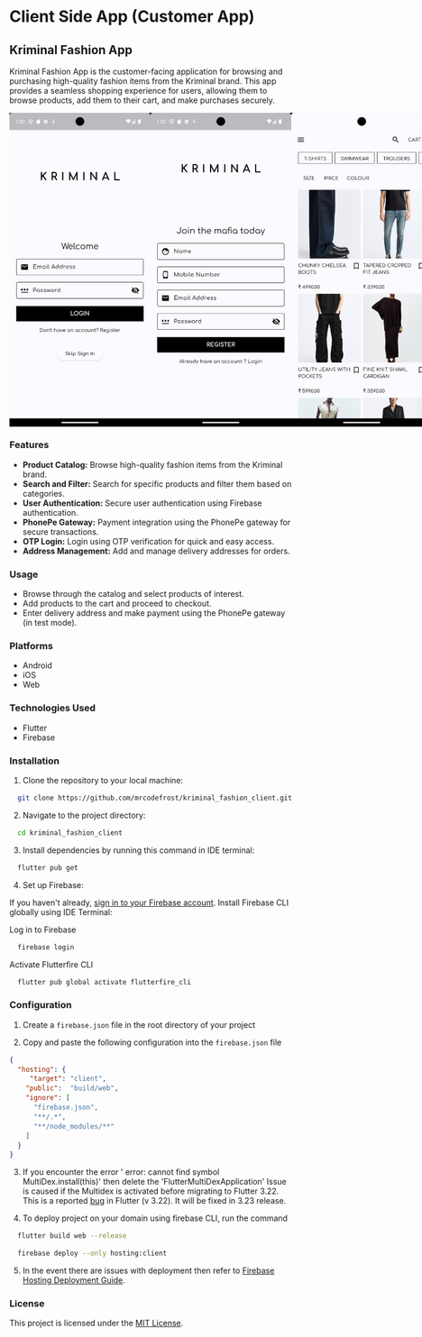 # Client Side App (Customer App)

## Kriminal Fashion App

Kriminal Fashion App is the customer-facing application for browsing and purchasing high-quality fashion items from the Kriminal brand. This app provides a seamless shopping experience for users, allowing them to browse products, add them to their cart, and make purchases securely.

<div style="
  display: flex;
  justify-content: space-between;
  ">
 <img src = "https://github.com/mrcodefrost/kriminal_fashion_client/blob/main/repo%20resources/1.png?raw=true" width="250"/>
 <img src = "https://github.com/mrcodefrost/kriminal_fashion_client/blob/main/repo%20resources/2.png?raw=true" width="250"/>
 <img src = "https://github.com/mrcodefrost/kriminal_fashion_client/blob/main/repo%20resources/3.png?raw=true" width="250"/>
 <img src = "https://github.com/mrcodefrost/kriminal_fashion_client/blob/main/repo%20resources/4.png?raw=true" width="250"/>
 <img src = "https://github.com/mrcodefrost/kriminal_fashion_client/blob/main/repo%20resources/5.png?raw=true" width="250"/>
  <img src = "https://github.com/mrcodefrost/kriminal_fashion_client/blob/main/repo%20resources/6.png?raw=true" width="250"/>
</div>

### Features

- **Product Catalog:** Browse high-quality fashion items from the Kriminal brand.
- **Search and Filter:** Search for specific products and filter them based on categories.
- **User Authentication:** Secure user authentication using Firebase authentication.
- **PhonePe Gateway:** Payment integration using the PhonePe gateway for secure transactions.
- **OTP Login:** Login using OTP verification for quick and easy access.
- **Address Management:** Add and manage delivery addresses for orders.

### Usage

- Browse through the catalog and select products of interest.
- Add products to the cart and proceed to checkout.
- Enter delivery address and make payment using the PhonePe gateway (in test mode).

### Platforms

- Android
- iOS
- Web

### Technologies Used

- Flutter
- Firebase

### Installation

1. Clone the repository to your local machine:

 ```bash
   git clone https://github.com/mrcodefrost/kriminal_fashion_client.git
 ```

2. Navigate to the project directory:

 ```bash
   cd kriminal_fashion_client
 ```

3. Install dependencies by running this command in IDE terminal:

 ```bash
   flutter pub get
 ```

4. Set up Firebase:

If you haven't already, [sign in to your Firebase account](https://firebase.google.com/docs/web/setup).
Install Firebase CLI globally using IDE Terminal:

Log in to Firebase
 ```bash
   firebase login
 ```

Activate Flutterfire CLI
 ```bash
   flutter pub global activate flutterfire_cli
 ```

### Configuration

1. Create a `firebase.json` file in the root directory of your project

2. Copy and paste the following configuration into the `firebase.json` file

```json
{
  "hosting": {
     "target": "client",
    "public":  "build/web",
    "ignore": [
      "firebase.json",
      "**/.*",
      "**/node_modules/**"
    ]
  }
}
```

3. If you encounter the error ' error: cannot find symbol MultiDex.install(this)' then delete the 'FlutterMultiDexApplication'
    Issue is caused if the Multidex is activated before migrating to Flutter 3.22. This is a reported [bug](https://github.com/flutter/flutter/issues/148368) in Flutter (v 3.22). It will be fixed in 3.23 release.

4. To deploy project on your domain using firebase CLI, run the command

 ```bash
   flutter build web --release
 ```

 ```bash
   firebase deploy --only hosting:client
 ```

5. In the event there are issues with deployment then refer to [Firebase Hosting Deployment Guide](https://github.com/mrcodefrost/kriminal_fashion_client/blob/main/documentation/firebase_deploy_guide.md).

### License

This project is licensed under the [MIT License](https://opensource.org/licenses/MIT).
